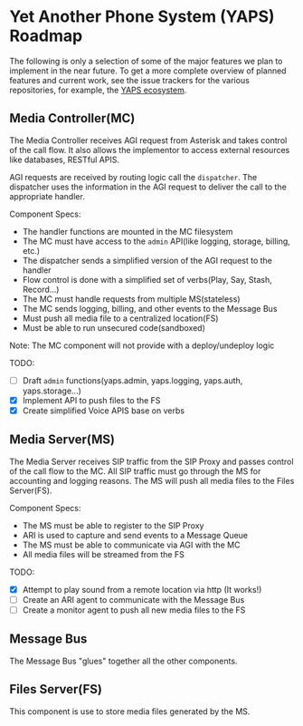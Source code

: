 # Yet Another Phone System (YAPS) Roadmap

The following is only a selection of some of the major features we plan to
implement in the near future. To get a more complete overview of planned features
and current work, see the issue trackers for the various repositories, for example,
the [YAPS ecosystem](https://github.com/fonoster/yaps).

## Media Controller(MC)

The Media Controller receives AGI request from Asterisk and takes control of
the call flow. It also allows the implementor to access external resources like
databases, RESTful APIS.

AGI requests are received by routing logic call the `dispatcher`. The dispatcher
uses the information in the AGI request to deliver the call to the appropriate
handler.

Component Specs:

- The handler functions are mounted in the MC filesystem
- The MC must have access to the `admin` API(like logging, storage, billing, etc.)
- The dispatcher sends a simplified version of the AGI request to the handler
- Flow control is done with a simplified set of verbs(Play, Say, Stash, Record...)
- The MC must handle requests from multiple MS(stateless)
- The MC sends logging, billing, and other events to the Message Bus
- Must push all media file to a centralized location(FS)
- Must be able to run unsecured code(sandboxed)

Note: The MC component will not provide with a deploy/undeploy logic

TODO:

- [ ] Draft `admin` functions(yaps.admin, yaps.logging, yaps.auth, yaps.storage...)
- [x] Implement API to push files to the FS
- [x] Create simplified Voice APIS base on verbs

## Media Server(MS)

The Media Server receives SIP traffic from the SIP Proxy and passes control of the call
flow to the MC. All SIP traffic must go through the MS for accounting and logging
reasons. The MS will push all media files to the Files Server(FS).

Component Specs:

- The MS must be able to register to the SIP Proxy
- ARI is used to capture and send events to a Message Queue
- The MS must be able to communicate via AGI with the MC
- All media files will be streamed from the FS

TODO:

- [x] Attempt to play sound from a remote location via http (It works!)
- [ ] Create an ARI agent to communicate with the Message Bus
- [ ] Create a monitor agent to push all new media files to the FS

## Message Bus

The Message Bus "glues" together all the other components.

## Files Server(FS)

This component is use to store media files generated by the MS.
